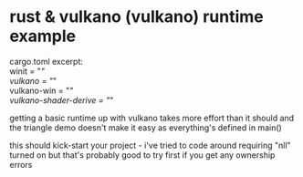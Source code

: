 # rust & vulkano (vulkano) runtime example

cargo.toml excerpt:<br/>
winit = "*"<br/>
vulkano = "*"<br/>
vulkano-win = "*"<br/>
vulkano-shader-derive = "*"<br/>


getting a basic runtime up with vulkano takes more effort than it should and the triangle demo doesn't make it easy as everything's defined in main()

this should kick-start your project - i've tried to code around requiring "nll" turned on but that's probably good to try first if you get any ownership errors
